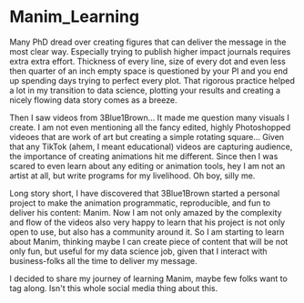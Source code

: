 # Manim_Learning

Many PhD dread over creating figures that can deliver the message in the most clear way. Especially trying to publish higher impact journals requires extra extra effort. Thickness of every line, size of every dot and even less then quarter of an inch empty space is questioned by your PI and you end up spending days trying to perfect every plot. That rigorous practice helped a lot in my transition to data science, plotting your results and creating a nicely flowing data story comes as a breeze. 

Then I saw videos from 3Blue1Brown... It made me question many visuals I create. I am not even mentioning all the fancy edited, highly Photoshopped videoes that are work of art but creating a simple rotating square... Given that any TikTok (ahem, I meant educational) videos are capturing audience, the importance of creating animations hit me different. Since then I was scared to even learn about any editing or animation tools, hey I am not an artist at all, but write programs for my livelihood. Oh boy, silly me.  

Long story short, I have discovered that 3Blue1Brown started a personal project to make the animation programmatic, reproducible, and fun to deliver his content: Manim. Now I am not only amazed by the complexity and flow of the videos also very happy to learn that his project is not only open to use, but also has a community around it. So I am starting to learn about Manim, thinking maybe I can create piece of content that will be not only fun, but useful for my data science job, given that I interact with business-folks all the time to deliver my message. 

I decided to share my journey of learning Manim, maybe few folks want to tag along. Isn't this whole social media thing about this. 
